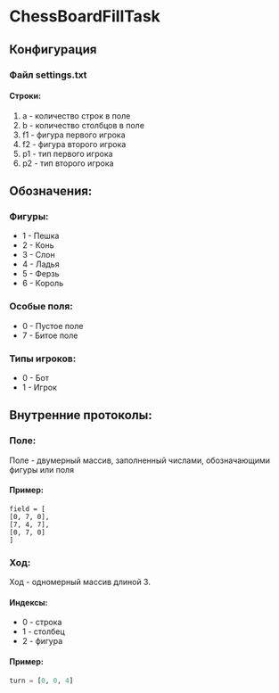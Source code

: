 # ChessBoardFillTask
## Конфигурация
### Файл settings.txt
#### Строки:
1. a - количество строк в поле
2. b - количество столбцов в поле
3. f1 - фигура первого игрока
4. f2 - фигура второго игрока
5. p1 - тип первого игрока
6. p2 - тип второго игрока
## Обозначения:
### Фигуры:
* 1 - Пешка
* 2 - Конь
* 3 - Слон
* 4 - Ладья
* 5 - Ферзь
* 6 - Король
### Особые поля:
* 0 - Пустое поле
* 7 - Битое поле
### Типы игроков:
* 0 - Бот
* 1 - Игрок
## Внутренние протоколы:
### Поле: 
Поле - двумерный массив, заполненный числами, обозначающими фигуры или поля
#### Пример:
```pyton
field = [
[0, 7, 0],
[7, 4, 7],
[0, 7, 0]
]
```
### Ход:
Ход - одномерный массив длиной 3.
#### Индексы:
* 0 - строка
* 1 - столбец
* 2 - фигура
#### Пример:
```python
turn = [0, 0, 4]
```
